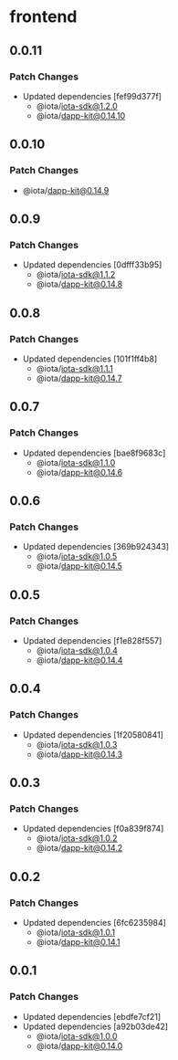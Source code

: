 # frontend

## 0.0.11

### Patch Changes

- Updated dependencies [fef99d377f]
  - @iota/iota-sdk@1.2.0
  - @iota/dapp-kit@0.14.10

## 0.0.10

### Patch Changes

- @iota/dapp-kit@0.14.9

## 0.0.9

### Patch Changes

- Updated dependencies [0dfff33b95]
  - @iota/iota-sdk@1.1.2
  - @iota/dapp-kit@0.14.8

## 0.0.8

### Patch Changes

- Updated dependencies [101f1ff4b8]
  - @iota/iota-sdk@1.1.1
  - @iota/dapp-kit@0.14.7

## 0.0.7

### Patch Changes

- Updated dependencies [bae8f9683c]
  - @iota/iota-sdk@1.1.0
  - @iota/dapp-kit@0.14.6

## 0.0.6

### Patch Changes

- Updated dependencies [369b924343]
  - @iota/iota-sdk@1.0.5
  - @iota/dapp-kit@0.14.5

## 0.0.5

### Patch Changes

- Updated dependencies [f1e828f557]
  - @iota/iota-sdk@1.0.4
  - @iota/dapp-kit@0.14.4

## 0.0.4

### Patch Changes

- Updated dependencies [1f20580841]
  - @iota/iota-sdk@1.0.3
  - @iota/dapp-kit@0.14.3

## 0.0.3

### Patch Changes

- Updated dependencies [f0a839f874]
  - @iota/iota-sdk@1.0.2
  - @iota/dapp-kit@0.14.2

## 0.0.2

### Patch Changes

- Updated dependencies [6fc6235984]
  - @iota/iota-sdk@1.0.1
  - @iota/dapp-kit@0.14.1

## 0.0.1

### Patch Changes

- Updated dependencies [ebdfe7cf21]
- Updated dependencies [a92b03de42]
  - @iota/iota-sdk@1.0.0
  - @iota/dapp-kit@0.14.0
